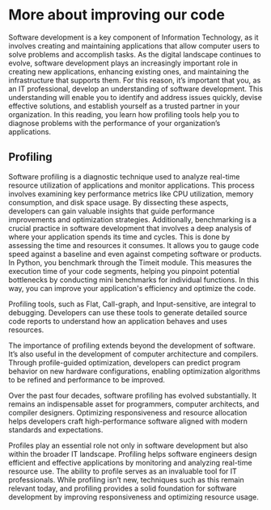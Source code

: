# More about improving our code
Software development is a key component of Information Technology, as it involves creating and maintaining applications that allow computer users to solve problems and accomplish tasks. As the digital landscape continues to evolve, software development plays an increasingly important role in creating new applications, enhancing existing ones, and maintaining the infrastructure that supports them. For this reason, it’s important that you, as an IT professional,  develop an understanding of software development. This understanding will enable you to identify and address issues quickly, devise effective solutions, and establish yourself as a trusted partner in your organization. In this reading, you learn how profiling tools help you to diagnose problems with the performance of your organization’s applications. 

## Profiling 
Software profiling is a diagnostic technique used to analyze real-time resource utilization of applications and monitor applications. This process involves examining key performance metrics like CPU utilization, memory consumption, and disk space usage. By dissecting these aspects, developers can gain valuable insights that guide performance improvements and optimization strategies. Additionally, benchmarking is a crucial practice in software development that involves a deep analysis of where your application spends its time and cycles. This is done by assessing the time and resources it consumes. It allows you to gauge code speed against a baseline and even against competing software or products. In Python, you benchmark through the Timeit module. This measures the execution time of your code segments, helping you pinpoint potential bottlenecks by conducting mini benchmarks for individual functions. In this way, you can improve your application's efficiency and optimize the code.

Profiling tools, such as Flat, Call-graph, and Input-sensitive, are integral to debugging. Developers can use these tools to generate detailed source code reports to understand how an application behaves and uses resources.

The importance of profiling extends beyond the development of software. It’s also useful in the development of computer architecture and compilers. Through profile-guided optimization, developers can predict program behavior on new hardware configurations, enabling optimization algorithms to be refined and performance to be improved.

Over the past four decades, software profiling has evolved substantially. It remains an indispensable asset for programmers, computer architects, and compiler designers. Optimizing responsiveness and resource allocation helps developers craft high-performance software aligned with modern standards and expectations.

Profiles play an essential role not only in software development but also within the broader IT landscape. Profiling helps software engineers design efficient and effective applications by monitoring and analyzing real-time resource use. The ability to profile serves as an invaluable tool for IT professionals. While profiling isn’t new, techniques such as this remain relevant today, and profiling provides a solid foundation for software development by improving responsiveness and optimizing resource usage.